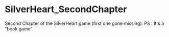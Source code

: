 # SilverHeart_SecondChapter
Second Chapter of the SilverHeart game (first one gone missing).
PS : It's a "book game"
